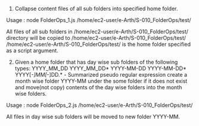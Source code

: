 1. Collapse content files of all sub folders into specified home folder.

Usage :
node FolderOps_1.js /home/ec2-user/e-Arth/S-010_FolderOps/test/

All files of all sub folders in /home/ec2-user/e-Arth/S-010_FolderOps/test/ directory will be copied to /home/ec2-user/e-Arth/S-010_FolderOps/test/
/home/ec2-user/e-Arth/S-010_FolderOps/test/ is the home folder specified as a script argument.

2. Given a home folder that has day wise sub folders of the following types:  YYYY_MM_DD
   YYYY_MM_DD*
   YYYY-MM-DD
   YYYY-MM-DD*
   YYYY[_-]MM[_-]DD.* - Summarized pseudo regular expression
  create a month wise folder YYYY-MM under the some folder if it does not exist and move(not copy) contents of the day wise folders into the month wise folders.

Usage :
node FolderOps_2.js /home/ec2-user/e-Arth/S-010_FolderOps/test/

All files in day wise sub folders will be moved to new folder YYYY-MM.
